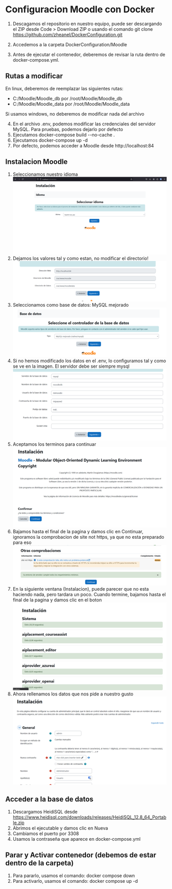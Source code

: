 
# Configuracion Moodle con Docker

1. Descagamos el repositorio en nuestro equipo, puede ser descargando el ZIP desde Code > Download ZIP o usando el comando git clone https://github.com/zheanel/DockerConfiguration.git

2. Accedemos a la carpeta DockerConfiguration/Moodle
3. Antes de ejecutar el contenedor, deberemos de revisar la ruta dentro de docker-compose.yml.

## Rutas a modificar
En linux, deberemos de reemplazar las siguientes rutas:
- C:/Moodle/Moodle_db por /root/Moodle/Moodle_db
- C:/Moodle/Moodle_data por /root/Moodle/Moodle_data

Si usamos windows, no deberemos de modificar nada del archivo

4. En el archivo .env, podemos modificar las credenciales del servidor MySQL. Para pruebas, podemos dejarlo por defecto
4. Ejecutamos docker-compose build --no-cache .
5. Ejecutamos docker-compose up -d
6. Por defecto, podemos acceder a Moodle desde http://localhost:84

## Instalacion Moodle
1. Seleccionamos nuestro idioma
![Setup 1](https://github.com/zheanel/DockerConfiguration/blob/main/Moodle/screenshots/setup1.png)
2. Dejamos los valores tal y como estan, no modificar el directorio!
![Setup 2](https://github.com/zheanel/DockerConfiguration/blob/main/Moodle/screenshots/setup2.png)
3. Seleccionamos como base de datos: MySQL mejorado
![Setup 3](https://github.com/zheanel/DockerConfiguration/blob/main/Moodle/screenshots/setup3.png)
4. Si no hemos modificado los datos en el .env, lo configuramos tal y como se ve en la imagen. El servidor debe ser siempre mysql
![Setup 4](https://github.com/zheanel/DockerConfiguration/blob/main/Moodle/screenshots/setup4.png)
5. Aceptamos los terminos para continuar
![Setup 5](https://github.com/zheanel/DockerConfiguration/blob/main/Moodle/screenshots/setup5.png)
6. Bajamos hasta el final de la pagina y damos clic en Continuar, ignoramos la comprobacion de site not https, ya que no esta preparado para eso
![Setup 6](https://github.com/zheanel/DockerConfiguration/blob/main/Moodle/screenshots/setup6.png)
7. En la siguiente ventana (Instalacion), puede parecer que no esta haciendo nada, pero tardara un poco. Cuando termine, bajamos hasta el final de la pagina y damos clic en el boton
![Setup 7](https://github.com/zheanel/DockerConfiguration/blob/main/Moodle/screenshots/setup7.png)
8. Ahora rellenamos los datos que nos pide a nuestro gusto
![Setup 8](https://github.com/zheanel/DockerConfiguration/blob/main/Moodle/screenshots/setup8.png)

## Acceder a la base de datos
1. Descargamos HeidiSQL desde https://www.heidisql.com/downloads/releases/HeidiSQL_12.8_64_Portable.zip
2. Abrimos el ejecutable y damos clic en Nueva
3. Cambiamos el puerto por 3308
4. Usamos la contraseña que aparece en docker-compose.yml

## Parar y Activar contenedor (debemos de estar dentro de la carpeta)
1. Para pararlo, usamos el comando: docker compose down
2. Para activarlo, usamos el comando: docker compose up -d